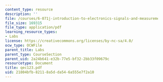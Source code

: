 ```yaml
---
content_type: resource
description: ''
file: /courses/6-071j-introduction-to-electronics-signals-and-measurement-spring-2006/21804bfb82118a5dda546a555e7f2a10_qec123.pdf
file_size: 169315
file_type: application/pdf
learning_resource_types:
- Labs
license: https://creativecommons.org/licenses/by-nc-sa/4.0/
ocw_type: OCWFile
parent_title: Labs
parent_type: CourseSection
parent_uid: 2a24b641-e32b-77e5-bf32-2bb33f09679c
resourcetype: Document
title: qec123.pdf
uid: 21804bfb-8211-8a5d-da54-6a555e7f2a10
---
```

